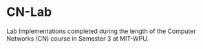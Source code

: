# CN-Lab
Lab Implementations completed during the length of the Computer Networks (CN) course in Semester 3 at MIT-WPU.
